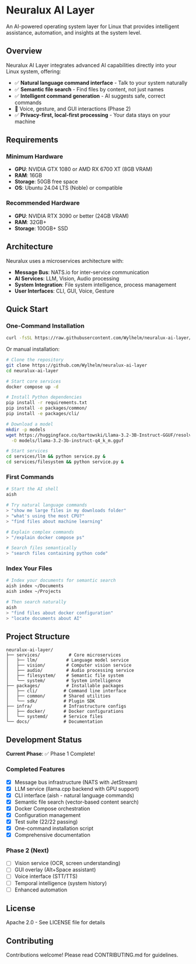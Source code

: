 # Neuralux AI Layer

An AI-powered operating system layer for Linux that provides intelligent assistance, automation, and insights at the system level.

## Overview

Neuralux AI Layer integrates advanced AI capabilities directly into your Linux system, offering:
- ✅ **Natural language command interface** - Talk to your system naturally
- ✅ **Semantic file search** - Find files by content, not just names
- ✅ **Intelligent command generation** - AI suggests safe, correct commands
- 🚧 Voice, gesture, and GUI interactions (Phase 2)
- ✅ **Privacy-first, local-first processing** - Your data stays on your machine

## Requirements

### Minimum Hardware
- **GPU**: NVIDIA GTX 1080 or AMD RX 6700 XT (8GB VRAM)
- **RAM**: 16GB
- **Storage**: 50GB free space
- **OS**: Ubuntu 24.04 LTS (Noble) or compatible

### Recommended Hardware
- **GPU**: NVIDIA RTX 3090 or better (24GB VRAM)
- **RAM**: 32GB+
- **Storage**: 100GB+ SSD

## Architecture

Neuralux uses a microservices architecture with:
- **Message Bus**: NATS.io for inter-service communication
- **AI Services**: LLM, Vision, Audio processing
- **System Integration**: File system intelligence, process management
- **User Interfaces**: CLI, GUI, Voice, Gesture

## Quick Start

### One-Command Installation

```bash
curl -fsSL https://raw.githubusercontent.com/Wylhelm/neuralux-ai-layer/main/install.sh | bash
```

Or manual installation:

```bash
# Clone the repository
git clone https://github.com/Wylhelm/neuralux-ai-layer
cd neuralux-ai-layer

# Start core services
docker compose up -d

# Install Python dependencies
pip install -r requirements.txt
pip install -e packages/common/
pip install -e packages/cli/

# Download a model
mkdir -p models
wget https://huggingface.co/bartowski/Llama-3.2-3B-Instruct-GGUF/resolve/main/Llama-3.2-3B-Instruct-Q4_K_M.gguf \
  -O models/llama-3.2-3b-instruct-q4_k_m.gguf

# Start services
cd services/llm && python service.py &
cd services/filesystem && python service.py &
```

### First Commands

```bash
# Start the AI shell
aish

# Try natural language commands
> "show me large files in my downloads folder"
> "what's using the most CPU?"
> "find files about machine learning"

# Explain complex commands
> "/explain docker compose ps"

# Search files semantically
> "search files containing python code"
```

### Index Your Files

```bash
# Index your documents for semantic search
aish index ~/Documents
aish index ~/Projects

# Then search naturally
aish
> "find files about docker configuration"
> "locate documents about AI"
```

## Project Structure

```
neuralux-ai-layer/
├── services/           # Core microservices
│   ├── llm/           # Language model service
│   ├── vision/        # Computer vision service
│   ├── audio/         # Audio processing service
│   ├── filesystem/    # Semantic file system
│   └── system/        # System intelligence
├── packages/          # Installable packages
│   ├── cli/          # Command line interface
│   ├── common/       # Shared utilities
│   └── sdk/          # Plugin SDK
├── infra/            # Infrastructure configs
│   ├── docker/       # Docker configurations
│   └── systemd/      # Service files
└── docs/             # Documentation

```

## Development Status

**Current Phase**: ✅ Phase 1 Complete!

### Completed Features
- [x] Message bus infrastructure (NATS with JetStream)
- [x] LLM service (llama.cpp backend with GPU support)
- [x] CLI interface (aish - natural language commands)
- [x] Semantic file search (vector-based content search)
- [x] Docker Compose orchestration
- [x] Configuration management
- [x] Test suite (22/22 passing)
- [x] One-command installation script
- [x] Comprehensive documentation

### Phase 2 (Next)
- [ ] Vision service (OCR, screen understanding)
- [ ] GUI overlay (Alt+Space assistant)
- [ ] Voice interface (STT/TTS)
- [ ] Temporal intelligence (system history)
- [ ] Enhanced automation

## License

Apache 2.0 - See LICENSE file for details

## Contributing

Contributions welcome! Please read CONTRIBUTING.md for guidelines.

